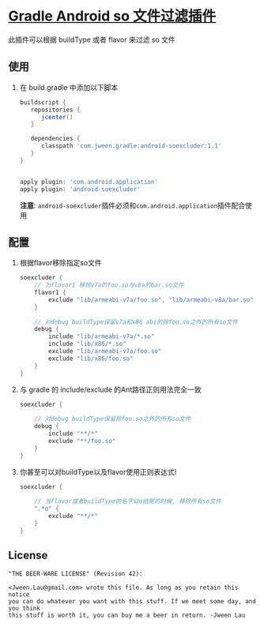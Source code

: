 [Gradle Android so 文件过滤插件](https://github.com/Jween/android-soexcluder)
============================

此插件可以根据 buildType 或者 flavor 来过滤 so 文件


使用
-----

1. 在 build.gradle 中添加以下脚本

    ```groovy
    buildscript {
       repositories {
          jcenter()
       }

       dependencies {
          classpath 'com.jween.gradle:android-soexcluder:1.1'
       }
    }


    apply plugin: 'com.android.application'
    apply plugin: 'android-soexcluder'
    ```
    **注意**: `android-soexcluder`插件必须和`com.android.application`插件配合使用


配置
----

1. 根据flavor移除指定so文件

    ```groovy
    soexcluder {
        // 为flavor1 移除v7a的foo.so与v8a的bar.so文件
        flavor1 {
            exclude "lib/armeabi-v7a/foo.so", "lib/armeabi-v8a/bar.so"
        }
        
        // 对debug buildType保留v7a和x86 abi的除foo.so之外的所有so文件
        debug {
            include "lib/armeabi-v7a/*.so" 
            include "lib/x86/*.so"
            exclude "lib/armeabi-v7a/foo.so"
            exclude "lib/x86/foo.so"
        }
    }
    ```

2. 与 gradle 的 include/exclude 的Ant路径正则用法完全一致

    ```groovy
    soexcluder {
        
        // 对debug buildType保留除foo.so之外的所有so文件
        debug {
            include "**/*" 
            exclude "**/foo.so"
        }
    }
    ```

3. 你甚至可以对buildType以及flavor使用正则表达式!
 
     ```groovy
     soexcluder {
         
         // 当flavor或者buildType的名字以o结尾的时候, 移除所有so文件
         ".*o" {
             exclude "**/*"
         }
     }
     ```

License   
-------   
 
    "THE BEER-WARE LICENSE" (Revision 42):

    <Jween.Lau@gmail.com> wrote this file. As long as you retain this notice
    you can do whatever you want with this stuff. If we meet some day, and you think
    this stuff is worth it, you can buy me a beer in return. -Jween Lau
 